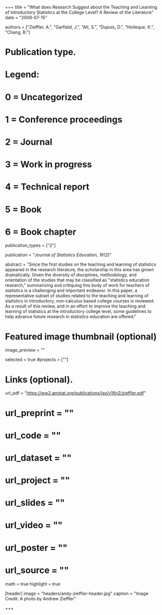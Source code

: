 +++
title = "What does Research Suggest about the Teaching and Learning of Introductory Statistics at the College Level? A Review of the Literature"
date = "2008-07-15"

authors = ["Zieffler, A.", "Garfield, J.", "Alt, S.", "Dupuis, D.", "Holleque, K.", "Chang, B."]

# Publication type.
# Legend:
# 0 = Uncategorized
# 1 = Conference proceedings
# 2 = Journal
# 3 = Work in progress
# 4 = Technical report
# 5 = Book
# 6 = Book chapter
publication_types = ["2"]

publication = "*Journal of Statistics Education, 16*(2)"


abstract = "Since the first studies on the teaching and learning of statistics appeared in the research literature, the scholarship in this area has grown dramatically. Given the diversity of disciplines, methodology, and orientation of the studies that may be classified as \"statistics education research,\" summarizing and critiquing this body of work for teachers of statistics is a challenging and important endeavor. In this paper, a representative subset of studies related to the teaching and learning of statistics in introductory, non-calculus based college courses is reviewed. As a result of this review, and in an effort to improve the teaching and learning of statistics at the introductory college level, some guidelines to help advance future research in statistics education are offered."


# Featured image thumbnail (optional)
image_preview = ""

selected = true
#projects = [""]


# Links (optional).
url_pdf = "https://ww2.amstat.org/publications/jse/v16n2/zieffler.pdf"
# url_preprint = ""
# url_code = ""
# url_dataset = ""
# url_project = ""
# url_slides = ""
# url_video = ""
# url_poster = ""
# url_source = ""

math = true
highlight = true

[header]
image = "headers/andy-zieffler-header.jpg"
caption = "Image Credit: A photo by Andrew Zieffler"

+++


